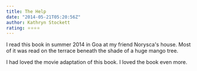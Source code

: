 ```yaml
---
title: The Help
date: "2014-05-21T05:20:56Z"
author: Kathryn Stockett
rating: ⭐⭐⭐⭐
---
```


<style>

</style>

I read this book in summer 2014 in Goa at my friend Norysca's house. Most of it was read on the terrace beneath the shade of a huge mango tree. 

I had loved the movie adaptation of this book. I loved the book even more.